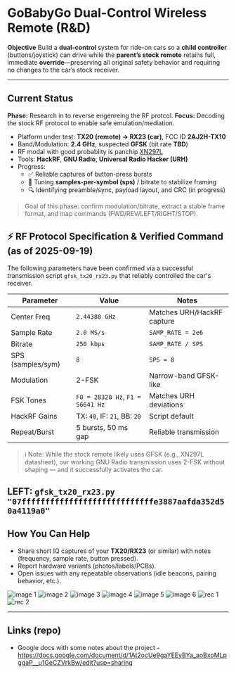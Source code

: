 # GoBabyGo Dual-Control Wireless Remote (R\&D)

**Objective**
Build a **dual-control** system for ride-on cars so a **child controller** (buttons/joystick) can drive while the **parent’s stock remote** retains full, immediate **override**—preserving all original safety behavior and requiring no changes to the car’s stock receiver.

---

## Current Status

**Phase:** Research in to reverse engenreing the RF protcol.
**Focus:** Decoding the stock RF protocol to enable safe emulation/mediation.

* Platform under test: **TX20 (remote) → RX23 (car)**, FCC ID **2AJ2H-TX10**
* Band/Modulation: **2.4 GHz**, suspected **GFSK** (bit rate **TBD**)
* RF modal with good probablity is panchip [XN297L](https://www.panchip.com/static/upload/file/20190916/1568621331607821.pdf)
* Tools: **HackRF**, **GNU Radio**, **Universal Radio Hacker (URH)**
* Progress:
  * ✅ Reliable captures of button-press bursts
  * 🔄 Tuning **samples-per-symbol (sps)** / bitrate to stabilize framing
  * 🔍 Identifying preamble/sync, payload layout, and CRC (in progress)

> Goal of this phase: confirm modulation/bitrate, extract a stable frame format, and map commands (FWD/REV/LEFT/RIGHT/STOP).

## ⚡️ RF Protocol Specification & Verified Command (as of 2025-09-19)
The following parameters have been confirmed via a successful transmission script `gfsk_tx20_rx23.py` that reliably controlled the car's receiver.

| Parameter         | Value                            | Notes                      |
| ----------------- | -------------------------------- | -------------------------- |
| Center Freq       | `2.44388 GHz`                    | Matches URH/HackRF capture |
| Sample Rate       | `2.0 MS/s`                       | `SAMP_RATE = 2e6`          |
| Bitrate           | `250 kbps`                       | `SAMP_RATE / SPS`          |
| SPS (samples/sym) | `8`                              | `SPS = 8`                  |
| Modulation        | 2-FSK                            | Narrow-band GFSK-like      |
| FSK Tones         | `F0 = 28320 Hz`, `F1 = 56641 Hz` | Matches URH deviations     |
| HackRF Gains      | TX: `40`, IF: `21`, BB: `20`     | Script default             |
| Repeat/Burst      | 5 bursts, 50 ms gap              | Reliable transmission      |

> ℹ️ Note: While the stock remote likely uses GFSK (e.g., XN297L datasheet), our working GNU Radio transmission uses 2-FSK without shaping — and it successfully activates the car.

LEFT: `gfsk_tx20_rx23.py "07ffffffffffffffffffffffffffffe3887aafda352d50a4119a0"`
---

## How You Can Help

* Share short IQ captures of your **TX20/RX23** (or similar) with notes (frequency, sample rate, button pressed).
* Report hardware variants (photos/labels/PCBs).
* Open issues with any repeatable observations (idle beacons, pairing behavior, etc.).

![image 1](img/image1.jpg)
![image 2](img/image2.jpg)
![image 3](img/image3.jpg)
![image 4](img/image4.jpg)
![image 5](img/image5.jpg)
![image 6](img/image6.jpg)
![rec 1](img/rec1.png)
![rec 2](img/rec2.png)

---

## Links (repo)

* Google docs with some notes about the project -  https://docs.google.com/document/d/1At2ocUe9gaYEEyBYa_aoBxoMLpggaP__u1GeCZVrkBw/edit?usp=sharing

